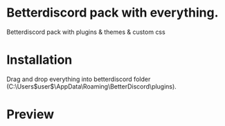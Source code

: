 # Betterdiscord pack with everything.
 Betterdiscord pack with plugins & themes & custom css
# Installation
Drag and drop everything into betterdiscord folder (C:\Users\$user$\AppData\Roaming\BetterDiscord\plugins).
# Preview
